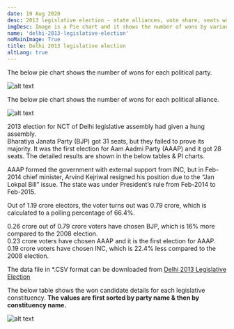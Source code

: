 ```yaml
---
date: 19 Aug 2020
desc: 2013 legislative election - state alliances, vote share, seats won and key events.
imgDesc: Image is a Pie chart and it shows the number of wons by various alliances in the state.
name: 'delhi-2013-legislative-election'
noMainImage: True
title: Delhi 2013 legislative election
altLang: true
---
```

<div>
    <adsbygoogle />
</div>
<Adsense
          data-ad-client="ca-pub-3042269102042405"
          data-ad-slot="1234567890"
/>

The below pie chart shows the number of wons for each political party.  

<img src="/politics/delhi-2013-legislative-election/dl-2013-election-1.png" alt="alt text" class="blogs_image">

The below pie chart shows the number of wons for each political alliance.  

<img src="/politics/delhi-2013-legislative-election/dl-2013-election-2.png" alt="alt text" class="blogs_image">

2013 election for NCT of Delhi legislative assembly had given a hung assembly.  
Bharatiya Janata Party (BJP) got 31 seats, but they failed to prove its majority. It was the first election for Aam Aadmi Party (AAAP) and it got 28 seats. The detailed results are shown in the below tables & PI charts.  

AAAP formed the government with external support from INC, but in Feb-2014 chief minister, Arvind Kejriwal resigned his position due to the “Jan Lokpal Bill” issue. The state was under President’s rule from Feb-2014 to Feb-2015.  

Out of 1.19 crore electors, the voter turns out was 0.79 crore, which is calculated to a polling percentage of 66.4%.  

0.26 crore out of 0.79 crore voters have chosen BJP, which is 16% more compared to the 2008 election.  
0.23 crore voters have chosen AAAP and it is the first election for AAAP.  
0.19 crore voters have chosen INC, which is 22.4% less compared to the 2008 election.  

The data file in \*.CSV format can be downloaded from [Delhi 2013 Legislative Election](http://thedatatalks.in/datas/politics/delhi-2013-legislative-election.csv)

The below table shows the won candidate details for each legislative constituency.
**The values are first sorted by party name & then by constituency name.**

<img src="/politics/delhi-2013-legislative-election/dl-2013-election-3.png" alt="alt text" class="blogs_image">


<style>

</style>